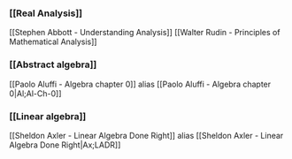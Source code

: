 ### [[Real Analysis]]

[[Stephen Abbott - Understanding Analysis]]
[[Walter Rudin - Principles of Mathematical Analysis]]

### [[Abstract algebra]]
[[Paolo Aluffi - Algebra chapter 0]] alias [[Paolo Aluffi - Algebra chapter 0|Al;Al-Ch-0]]

### [[Linear algebra]]
[[Sheldon Axler - Linear Algebra Done Right]] alias [[Sheldon Axler - Linear Algebra Done Right|Ax;LADR]]